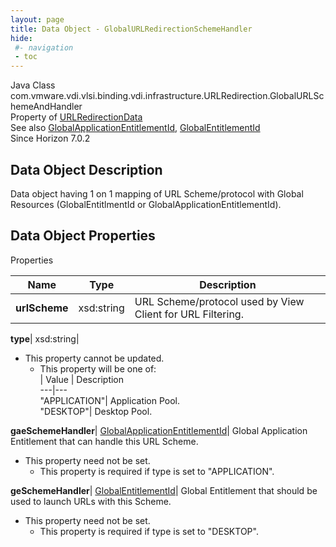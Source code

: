 ```yaml
---
layout: page
title: Data Object - GlobalURLRedirectionSchemeHandler
hide:
 #- navigation
 - toc
---
```






Java Class
    com.vmware.vdi.vlsi.binding.vdi.infrastructure.URLRedirection.GlobalURLSchemeAndHandler  
Property of
     [URLRedirectionData](vdi.infrastructure.URLRedirection.URLRedirectionData.md#field_detail)  
See also
     [GlobalApplicationEntitlementId](vdi.entity.GlobalApplicationEntitlementId.md), [GlobalEntitlementId](vdi.entity.GlobalEntitlementId.md)  
Since 
    Horizon 7.0.2

## Data Object Description 

Data object having 1 on 1 mapping of URL Scheme/protocol with Global Resources (GlobalEntitlmentId or GlobalApplicationEntitlementId). 

## Data Object Properties

Properties

Name |  Type |  Description   
---|---|---  
**urlScheme**|  xsd:string|  URL Scheme/protocol used by View Client for URL Filtering.   
  
**type**|  xsd:string|    


* This property cannot be updated.
  * This property will be one of:  
|  Value |  Description   
---|---  
"APPLICATION"| Application Pool.  
"DESKTOP"| Desktop Pool.  

  
**gaeSchemeHandler**| [GlobalApplicationEntitlementId](vdi.entity.GlobalApplicationEntitlementId.md)|  Global Application Entitlement that can handle this URL Scheme.   


* This property need not be set.
  * This property is required if type is set to "APPLICATION".

  
**geSchemeHandler**| [GlobalEntitlementId](vdi.entity.GlobalEntitlementId.md)|  Global Entitlement that should be used to launch URLs with this Scheme.   


* This property need not be set.
  * This property is required if type is set to "DESKTOP".

  
  
  
   
  
  

